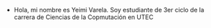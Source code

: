 - Hola, mi nombre es Yeimi Varela. Soy estudiante de 3er ciclo de la carrera de Ciencias de la Copmutación en UTEC
